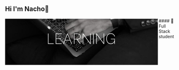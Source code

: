 ## Hi I'm Nacho👋
<div style="display:flex; flex-direction: column;">
    <div style="display:flex;">
        <img src="https://github.com/Nachogj35/Nachogj35/blob/main/cabe.jpg"
</div>
      #### 🌱 Full Stack student
<!--
**Nachogj35/Nachogj35** is a ✨ _special_ ✨ repository because its `README.md` (this file) appears on your GitHub profile.

Here are some ideas to get you started:

- 🔭 I’m currently working on ...
- 🌱 I’m currently learning ...
- 👯 I’m looking to collaborate on ...
- 🤔 I’m looking for help with ...
- 💬 Ask me about ...
- 📫 How to reach me: ...
- 😄 Pronouns: ...
- ⚡ Fun fact: ...
-->
